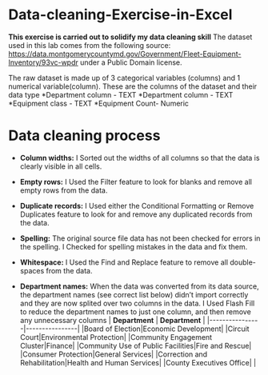 #                               Data-cleaning-Exercise-in-Excel
**This exercise is carried out to solidify my data cleaning skill**
The dataset used in this lab comes from the following source: https://data.montgomerycountymd.gov/Government/Fleet-Equipment-Inventory/93vc-wpdr under a Public Domain license.

The raw dataset is made up of 3 categorical variables (columns) and 1 numerical variable(column).
These are the columns of the dataset and their data type
*Department column - TEXT
*Department column - TEXT
*Equipment class - TEXT
*Equipment Count- Numeric

#                                   Data cleaning process
* **Column widths:** I Sorted out the widths of all columns so that the data is clearly visible in all cells.

* **Empty rows:** I Used the Filter feature to look for blanks and remove all empty rows from the data.

* **Duplicate records:** I Used either the Conditional Formatting or Remove Duplicates feature to look for and remove any duplicated records from the data.

* **Spelling:** The original source file data has not been checked for errors in the spelling. I Checked for spelling mistakes in the data and fix them.

* **Whitespace:** I Used the Find and Replace feature to remove all double-spaces from the data.

* **Department names:** When the data was converted from its data source, the department names (see correct list below) didn’t import correctly and they are now splited over two columns in the data. I Used Flash Fill to reduce the department names to just one column, and then remove any unnecessary columns
                              | **Department** | **Department** |
                              |----------------|----------------|
                              |Board of Election|Economic Development|
                              |Circuit Court|Environmental Protection|
                              |Community Engagement Cluster|Finance|
                              |Community Use of Public Facilities|Fire and Rescue|
                              |Consumer Protection|General Services|
                              |Correction and Rehabilitation|Health and Human Services|
                              |County Executives Office|    |


